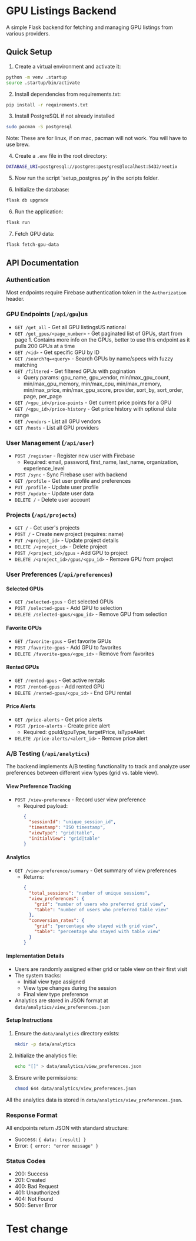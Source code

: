 # GPU Listings Backend

A simple Flask backend for fetching and managing GPU listings from various providers.

## Quick Setup

1. Create a virtual environment and activate it:
```bash
python -m venv .startup
source .startup/bin/activate
```

2. Install dependencies from requirements.txt:
```bash
pip install -r requirements.txt
```

3. Install PostgreSQL if not already installed
```bash
sudo pacman -S postgresql
```

Note: These are for linux, if on mac, pacman will not work. You will have to use brew.



4. Create a `.env` file in the root directory:
```bash
DATABASE_URI=postgresql://postgres:postgres@localhost:5432/neotix
```
5. Now run the script 'setup_postgres.py' in the scripts folder.
   

5. Initialize the database:
```bash
flask db upgrade
```

6. Run the application:
```bash
flask run
```

7. Fetch GPU data:
```bash
flask fetch-gpu-data
```

## API Documentation

### Authentication
Most endpoints require Firebase authentication token in the `Authorization` header.

### GPU Endpoints (`/api/gpu`)us
- `GET /get_all` - Get all GPU listingsUS national
- `GET /get_gpus/<page_number>` - Get paginated list of GPUs, start from page 1. Contains more info on the GPUs, better to use this endpoint as it pulls 200 GPUs at a time
- `GET /<id>` - Get specific GPU by ID
- `GET /search?q=<query>` - Search GPUs by name/specs with fuzzy matching
- `GET /filtered` - Get filtered GPUs with pagination
  - Query params: gpu_name, gpu_vendor, min/max_gpu_count, min/max_gpu_memory, min/max_cpu, min/max_memory, min/max_price, min/max_gpu_score, provider, sort_by, sort_order, page, per_page
- `GET /<gpu_id>/price-points` - Get current price points for a GPU
- `GET /<gpu_id>/price-history` - Get price history with optional date range
- `GET /vendors` - List all GPU vendors
- `GET /hosts` - List all GPU providers

### User Management (`/api/user`)
- `POST /register` - Register new user with Firebase
  - Required: email, password, first_name, last_name, organization, experience_level
- `POST /sync` - Sync Firebase user with backend
- `GET /profile` - Get user profile and preferences
- `PUT /profile` - Update user profile
- `POST /update` - Update user data
- `DELETE /` - Delete user account

### Projects (`/api/projects`)
- `GET /` - Get user's projects
- `POST /` - Create new project (requires: name)
- `PUT /<project_id>` - Update project details
- `DELETE /<project_id>` - Delete project
- `POST /<project_id>/gpus` - Add GPU to project
- `DELETE /<project_id>/gpus/<gpu_id>` - Remove GPU from project

### User Preferences (`/api/preferences`)
#### Selected GPUs
- `GET /selected-gpus` - Get selected GPUs
- `POST /selected-gpus` - Add GPU to selection
- `DELETE /selected-gpus/<gpu_id>` - Remove GPU from selection

#### Favorite GPUs  
- `GET /favorite-gpus` - Get favorite GPUs
- `POST /favorite-gpus` - Add GPU to favorites
- `DELETE /favorite-gpus/<gpu_id>` - Remove from favorites

#### Rented GPUs
- `GET /rented-gpus` - Get active rentals
- `POST /rented-gpus` - Add rented GPU
- `DELETE /rented-gpus/<gpu_id>` - End GPU rental

#### Price Alerts
- `GET /price-alerts` - Get price alerts
- `POST /price-alerts` - Create price alert
  - Required: gpuId/gpuType, targetPrice, isTypeAlert
- `DELETE /price-alerts/<alert_id>` - Remove price alert

### A/B Testing (`/api/analytics`)

The backend implements A/B testing functionality to track and analyze user preferences between different view types (grid vs. table view).

#### View Preference Tracking
- `POST /view-preference` - Record user view preference
  - Required payload:
    ```json
    {
      "sessionId": "unique_session_id",
      "timestamp": "ISO timestamp",
      "viewType": "grid|table",
      "initialView": "grid|table"
    }
    ```

#### Analytics
- `GET /view-preference/summary` - Get summary of view preferences
  - Returns:
    ```json
    {
      "total_sessions": "number of unique sessions",
      "view_preferences": {
        "grid": "number of users who preferred grid view",
        "table": "number of users who preferred table view"
      },
      "conversion_rates": {
        "grid": "percentage who stayed with grid view",
        "table": "percentage who stayed with table view"
      }
    }
    ```

#### Implementation Details
- Users are randomly assigned either grid or table view on their first visit
- The system tracks:
  - Initial view type assigned
  - View type changes during the session
  - Final view type preference
- Analytics are stored in JSON format at `data/analytics/view_preferences.json`

#### Setup Instructions
1. Ensure the `data/analytics` directory exists:
   ```bash
   mkdir -p data/analytics
   ```
2. Initialize the analytics file:
   ```bash
   echo "[]" > data/analytics/view_preferences.json
   ```
3. Ensure write permissions:
   ```bash
   chmod 644 data/analytics/view_preferences.json
   ```
All the analytics data is stored in `data/analytics/view_preferences.json`.

### Response Format
All endpoints return JSON with standard structure:
- Success: `{ data: [result] }`
- Error: `{ error: "error message" }`

### Status Codes
- 200: Success
- 201: Created
- 400: Bad Request
- 401: Unauthorized
- 404: Not Found
- 500: Server Error
# Test change

